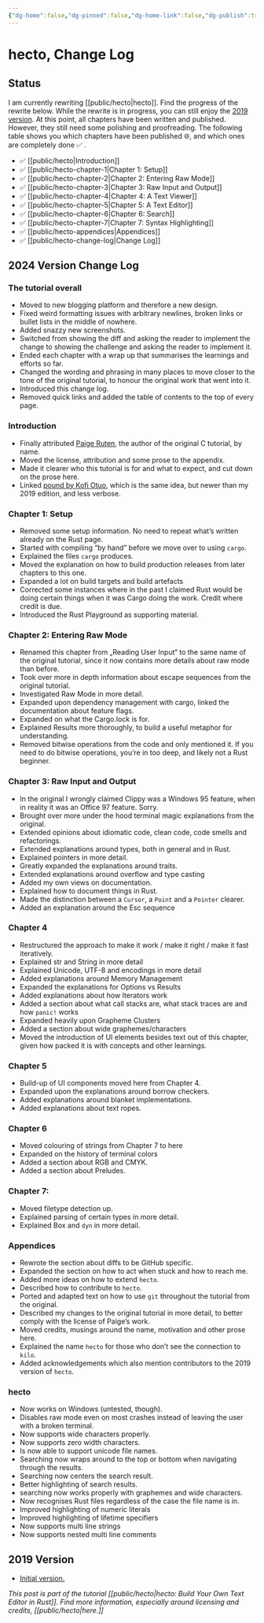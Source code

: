 ```yaml
---
{"dg-home":false,"dg-pinned":false,"dg-home-link":false,"dg-publish":true,"type":"other","disabled rules":["header-increment","yaml-title","yaml-title-alias","file-name-heading"],"title":"hecto: Change Log","dg-permalink":"hecto-change-log/","created-date":"2024-04-03T11:26:00","aliases":["hecto: Change Log"],"linter-yaml-title-alias":"hecto: Change Log","updated-date":"2025-05-05T18:18:20","tags":["hecto"],"dg-path":"hecto-change-log.md","permalink":"/hecto-change-log/","dgPassFrontmatter":true}
---
```


# hecto, Change Log
## Status
I am currently rewriting [[public/hecto\|hecto]]. Find the progress of the rewrite below. While the rewrite is in progress, you can still enjoy the [2019 version](https://archive.flenker.blog/hecto/).
At this point, all chapters have been written and published. However, they still need some polishing and proofreading. The following table shows you which chapters have been published 🌐, and which ones are completely done ✅ .

- ✅  [[public/hecto\|Introduction]]
- ✅  [[public/hecto-chapter-1\|Chapter 1: Setup]]
- ✅  [[public/hecto-chapter-2\|Chapter 2: Entering Raw Mode]]
- ✅  [[public/hecto-chapter-3\|Chapter 3: Raw Input and Output]]
- ✅  [[public/hecto-chapter-4\|Chapter 4: A Text Viewer]]
- ✅  [[public/hecto-chapter-5\|Chapter 5: A Text Editor]]
- ✅  [[public/hecto-chapter-6\|Chapter 6: Search]]
- ✅  [[public/hecto-chapter-7\|Chapter 7: Syntax Highlighting]]
- ✅  [[public/hecto-appendices\|Appendices]]
- ✅  [[public/hecto-change-log\|Change Log]]

## 2024 Version Change Log
### The tutorial overall
- Moved to new blogging platform and therefore a new design.
- Fixed weird formatting issues with arbitrary newlines, broken links or bullet lists in the middle of nowhere.
- Added snazzy new screenshots.
- Switched from showing the diff and asking the reader to implement the change to showing the challenge and asking the reader to implement it.
- Ended each chapter with a wrap up that summarises the learnings and efforts so far.
- Changed the wording and phrasing in many places to move closer to the tone of the original tutorial, to honour the original work that went into it.
- Introduced this change log.
- Removed quick links and added the table of contents to the top of every page.

### Introduction
- Finally attributed [Paige Ruten](https://viewsourcecode.org/), the author of the original C tutorial, by name.
- Moved the license, attribution and some prose to the appendix.
- Made it clearer who this tutorial is for and what to expect, and cut down on the prose here.
- Linked [pound by Kofi Otuo](https://medium.com/@otukof/build-your-text-editor-with-rust-678a463f968b), which is the same idea, but newer than my 2019 edition, and less verbose.

### Chapter 1: Setup
- Removed some setup information. No need to repeat what’s written already on the Rust page.
- Started with compiling “by hand” before we move over to using `cargo`.
- Explained the files `cargo` produces.
- Moved the explanation on how to build production releases from later chapters to this one.
- Expanded a lot on build targets and build artefacts
- Corrected some instances where in the past I claimed Rust would be doing certain things when it was Cargo doing the work. Credit where credit is due.
- Introduced the Rust Playground as supporting material.

### Chapter 2: Entering Raw Mode
- Renamed this chapter from „Reading User Input“ to the same name of the original tutorial, since it now contains more details about raw mode than before.
- Took over more in depth information about escape sequences from the original tutorial.
- Investigated Raw Mode in more detail.
- Expanded upon dependency management with cargo, linked the documentation about feature flags.
- Expanded on what the Cargo.lock is for.
- Explained Results more thoroughly, to build a useful metaphor for understanding.
- Removed bitwise operations from the code and only mentioned it. If you need to do bitwise operations, you’re in too deep, and likely not a Rust beginner.

### Chapter 3: Raw Input and Output
- In the original I wrongly claimed Clippy was a Windows 95 feature, when in reality it was an Office 97 feature. Sorry.
- Brought over more under the hood terminal magic explanations from the original.
- Extended opinions about idiomatic code, clean code, code smells and refactorings.
- Extended explanations around types, both in general and in Rust.
- Explained pointers in more detail.
- Greatly expanded the explanations around traits.
- Extended explanations around overflow and type casting
- Added my own views on documentation.
- Explained how to document things in Rust.
- Made the distinction between a `Cursor`, a `Point` and a `Pointer` clearer.
- Added an explanation around the Esc sequence

### Chapter 4
- Restructured the approach to make it work / make it right / make it fast iteratively.
- Explained str and String in more detail
- Explained Unicode, UTF-8 and encodings in more detail
- Added explanations around Memory Management
- Expanded the explanations for Options vs Results
- Added explanations about how Iterators work
- Added a section about what call stacks are, what stack traces are and how `panic!` works
- Expanded heavily upon Grapheme Clusters
- Added a section about wide graphemes/characters
- Moved the introduction of UI elements besides text out of this chapter, given how packed it is with concepts and other learnings.

### Chapter 5
- Build-up of UI components moved here from Chapter 4.
- Expanded upon the explanations around borrow checkers.
- Added explanations around blanket implementations.
- Added explanations about text ropes.

### Chapter 6
- Moved colouring of strings from Chapter 7 to here
- Expanded on the history of terminal colors
- Added a section about RGB and CMYK.
- Added a section about Preludes.

### Chapter 7:
- Moved filetype detection up.
- Explained parsing of certain types in more detail.
- Explained Box and `dyn` in more detail.

### Appendices
- Rewrote the section about diffs to be GitHub specific.
- Expanded the section on how to act when stuck and how to reach me.
- Added more ideas on how to extend `hecto`.
- Described how to contribute to `hecto`.
- Ported and adapted text on how to use `git` throughout the tutorial from the original.
- Described my changes to the original tutorial in more detail, to better comply with the license of Paige’s work.
- Moved credits, musings around the name, motivation and other prose here.
- Explained the name `hecto` for those who don’t see the connection to `kilo`.
- Added acknowledgements which also mention contributors to the 2019 version of `hecto`.

### hecto
- Now works on Windows (untested, though).
- Disables raw mode even on most crashes instead of leaving the user with a broken terminal.
- Now supports wide characters properly.
- Now supports zero width characters.
- Is now able to support unicode file names.
- Searching now wraps around to the top or bottom  when navigating through the results.
- Searching now centers the search result.
- Better highlighting of search results.
- searching now works properly with graphemes and wide characters.
- Now recognises Rust files regardless of the case the file name is in.
- Improved highlighting of numeric literals
- Improved highlighting of lifetime specifiers
- Now supports multi line strings
- Now supports nested multi line comments

## 2019 Version
- [Initial version.](%EF%BF%BChttps%3A//archive.flenker.blog/hecto/)

_This post is part of the tutorial [[public/hecto\|hecto: Build Your Own Text Editor in Rust]].  Find more information, especially around licensing and credits, [[public/hecto\|here.]]_
